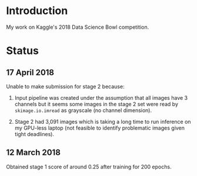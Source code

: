 # Introduction
My work on Kaggle's 2018 Data Science Bowl competition.

# Status

## 17 April 2018
Unable to make submission for stage 2 because:

1. Input pipeline was created under the assumption that all images have 3 channels but it seems some images in the stage 2 set were 
read by `skimage.io.imread` as grayscale (no channel dimension).

2. Stage 2 had 3,091 images which is taking a long time to run inference on my GPU-less laptop (not feasible to identify problematic images
given tight deadlines).

## 12 March 2018
Obtained stage 1 score of around 0.25 after training for 200 epochs.
